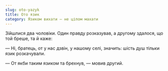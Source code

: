 ```yaml
---
slug: oto-yazyk
title: Ото язик
category: Язиком вихати — не ціпом махати
---
```

Зійшлися два чоловіки. Один правду розказував, а другому здалося, що той бреше, та й каже:

— Ні, братець, от у нас дзвін, у нашому селі, значить: шість душ тільки язик розкачували.

— От якби таким язиком та брехнув, — мовив другий.
